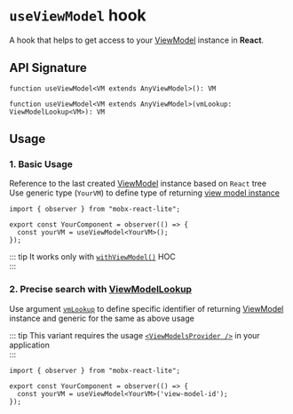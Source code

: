 # `useViewModel` hook   

A hook that helps to get access to your [ViewModel](/api/view-models/overview) instance in **React**.  

## API Signature
```tsx
function useViewModel<VM extends AnyViewModel>(): VM

function useViewModel<VM extends AnyViewModel>(vmLookup: ViewModelLookup<VM>): VM
```

## Usage 

### 1. Basic Usage  
Reference to the last created [ViewModel](/api/view-models/overview) instance based on `React` tree  
Use generic type (`YourVM`) to define type of returning [view model instance](/api/view-models/overview)  

```tsx
import { observer } from "mobx-react-lite";

export const YourComponent = observer(() => {
  const yourVM = useViewModel<YourVM>();
});
```

::: tip
It works only with [`withViewModel()`](/react/api/with-view-model) HOC  
:::

### 2. Precise search with [ViewModelLookup](/api/other/view-model-lookup)  
Use argument [`vmLookup`](/api/other/view-model-lookup) to define specific identifier of returning
[ViewModel](/api/view-models/interface) instance and generic for the same as above usage    

::: tip
This variant requires the usage [`<ViewModelsProvider />`](/react/api/view-models-provider) in your application  
:::

```tsx
import { observer } from "mobx-react-lite";

export const YourComponent = observer(() => {
  const yourVM = useViewModel<YourVM>('view-model-id');
});
```
